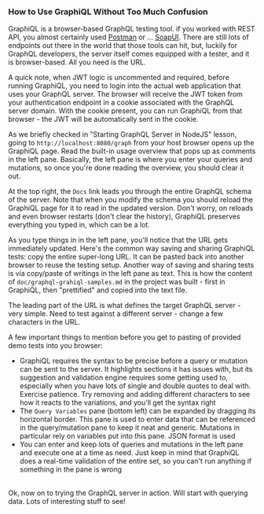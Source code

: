 ### How to Use GraphiQL Without Too Much Confusion

GraphiQL is a browser-based GraphQL testing tool. if you worked with REST API, you almost certainly used [Postman](https://www.getpostman.com/) or ... [SoapUI](https://www.soapui.org/). There are still lots of endpoints out there in the world that those tools can hit, but, luckily for GraphQL developers, the server itself comes equipped with a tester, and it is browser-based. All you need is the URL. 

A quick note, when JWT logic is uncommented and required, before running GraphiQL, you need to login into the actual web application that uses your GraphQL server. The browser will receive the JWT token from your authentication endpoint in a cookie associated with the GraphQL server domain. With the cookie present, you can run GraphiQL from that browser - the JWT will be automatically sent in the cookie.

As we briefly checked in "Starting GraphQL Server in NodeJS" lesson, going to `http://localhost:8080/graph` from your host browser opens up the GraphiQL page. Read the built-in usage overview that pops up as comments in the left pane. Basically, the left pane is where you enter your queries and mutations, so once you're done reading the overview, you should clear it out. 

At the top right, the `Docs` link leads you through the entire GraphQL schema of the server. Note that when you modify the schema you should reload the GraphiQL page for it to read in the updated version. Don't worry, on reloads and even browser restarts (don't clear the history), GraphiQL preserves everything you typed in, which can be a lot. 

As you type things in in the left pane, you'll notice that the URL gets immediately updated. Here's the common way saving and sharing GraphiQL tests: copy the entire super-long URL. It can be pasted back into another browser to reuse the testing setup. Another way of saving and sharing tests is via copy/paste of writings in the left pane as text. This is how the content of `doc/graphql-grahiql-samples.md` in the project was built - first in GraphiQL, then "prettified" and copied into the text file. 

The leading part of the URL is what defines the target GraphQL server - very simple. Need to test against a different server - change a few characters in the URL.

A few important things to mention before you get to pasting of provided demo tests into you browser:

- GraphiQL requires the syntax to be precise before a query or mutation can be sent to the server. It highlights sections it has issues with, but its suggestion and validation engine requires some getting used to, especially when you have lots of single and double quotes to deal with. Exercise patience. Try removing and adding different characters to see how it reacts to the variations, and you'll get the syntax right
- The `Query Variables` pane (bottom left) can be expanded by dragging its horizontal border. This pane is used to enter data that can be referenced in the query/mutation pane to keep it neat and generic. Mutations in particular rely on variables put into this pane. JSON format is used
- You can enter and keep lots of queries and mutations in the left pane and execute one at a time as need. Just keep in mind that GraphiQL does a real-time validation of the entire set, so you can't run anything if something in the pane is wrong 

<br>
Ok, now on to trying the GraphQL server in action. Will start with querying data. Lots of interesting stuff to see!